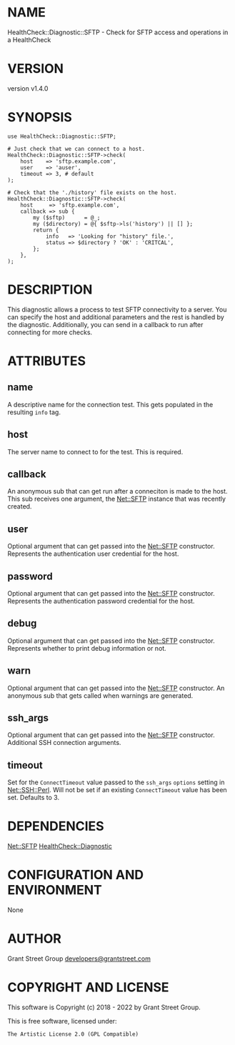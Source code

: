 # NAME

HealthCheck::Diagnostic::SFTP - Check for SFTP access and operations in a HealthCheck

# VERSION

version v1.4.0

# SYNOPSIS

    use HealthCheck::Diagnostic::SFTP;

    # Just check that we can connect to a host.
    HealthCheck::Diagnostic::SFTP->check(
        host    => 'sftp.example.com',
        user    => 'auser',
        timeout => 3, # default
    );

    # Check that the './history' file exists on the host.
    HealthCheck::Diagnostic::SFTP->check(
        host     => 'sftp.example.com',
        callback => sub {
            my ($sftp)      = @_;
            my ($directory) = @{ $sftp->ls('history') || [] };
            return {
                info   => 'Looking for "history" file.',
                status => $directory ? 'OK' : 'CRITCAL',
            };
        },
    );

# DESCRIPTION

This diagnostic allows a process to test SFTP connectivity to a server.
You can specify the host and additional parameters and the rest is
handled by the diagnostic.
Additionally, you can send in a callback to run after connecting for more
checks.

# ATTRIBUTES

## name

A descriptive name for the connection test.
This gets populated in the resulting `info` tag.

## host

The server name to connect to for the test.
This is required.

## callback

An anonymous sub that can get run after a conneciton is made to the
host. This sub receives one argument, the [Net::SFTP](https://metacpan.org/pod/Net%3A%3ASFTP) instance that
was recently created.

## user

Optional argument that can get passed into the [Net::SFTP](https://metacpan.org/pod/Net%3A%3ASFTP) constructor.
Represents the authentication user credential for the host.

## password

Optional argument that can get passed into the [Net::SFTP](https://metacpan.org/pod/Net%3A%3ASFTP) constructor.
Represents the authentication password credential for the host.

## debug

Optional argument that can get passed into the [Net::SFTP](https://metacpan.org/pod/Net%3A%3ASFTP) constructor.
Represents whether to print debug information or not.

## warn

Optional argument that can get passed into the [Net::SFTP](https://metacpan.org/pod/Net%3A%3ASFTP) constructor.
An anonymous sub that gets called when warnings are generated.

## ssh\_args

Optional argument that can get passed into the [Net::SFTP](https://metacpan.org/pod/Net%3A%3ASFTP) constructor.
Additional SSH connection arguments.

## timeout

Set for the `ConnectTimeout` value passed to the `ssh_args` `options` setting
in [Net::SSH::Perl](https://metacpan.org/pod/Net%3A%3ASSH%3A%3APerl).
Will not be set if an existing `ConnectTimeout` value has been set.
Defaults to 3.

# DEPENDENCIES

[Net::SFTP](https://metacpan.org/pod/Net%3A%3ASFTP)
[HealthCheck::Diagnostic](https://metacpan.org/pod/HealthCheck%3A%3ADiagnostic)

# CONFIGURATION AND ENVIRONMENT

None

# AUTHOR

Grant Street Group <developers@grantstreet.com>

# COPYRIGHT AND LICENSE

This software is Copyright (c) 2018 - 2022 by Grant Street Group.

This is free software, licensed under:

    The Artistic License 2.0 (GPL Compatible)
